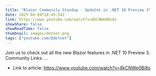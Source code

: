 ```yaml
---
title: "Blazor Community Standup - Updates in .NET 10 Preview 3"
date: 2025-04-04T18:45:54Z
link: https://www.youtube.com/watch?v=8kCNWe0Bi8s
showShare: false
showReadTime: false
thumbnail: images/dotnet.png
tags: ["youtube.com/@dotnet"]
---
```

Join us to check out all the new Blazor features in .NET 10 Preview 3. Community Links: ...

- Link to article: https://www.youtube.com/watch?v=8kCNWe0Bi8s